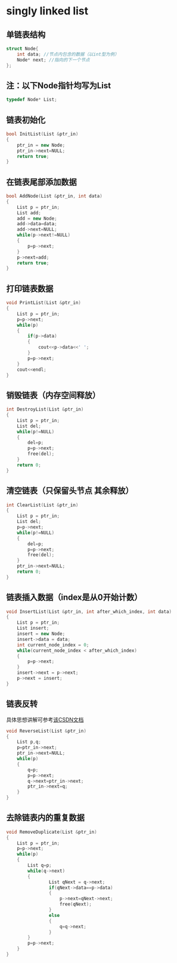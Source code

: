 # singly linked list
## 单链表结构
```cpp
struct Node{
    int data; //节点内包含的数据（以int型为例）
    Node* next; //指向的下一个节点
};
```

## 注：以下Node指针均写为List
```cpp
typedef Node* List;
```

##  链表初始化
```cpp
bool InitList(List &ptr_in)
{
    ptr_in = new Node;
    ptr_in->next=NULL;
    return true;
}
```

##  在链表尾部添加数据
```cpp
bool AddNode(List &ptr_in, int data)
{
    List p = ptr_in;
    List add;
    add = new Node;
    add->data=data;
    add->next=NULL;
    while(p->next!=NULL)
    {
        p=p->next;
    }
    p->next=add;
    return true;
}
```

## 打印链表数据
```cpp
void PrintList(List &ptr_in)
{
    List p = ptr_in;
    p=p->next;
    while(p)
    {
        if(p->data)
        {
            cout<<p->data<<' ';
        }
        p=p->next;
    }
    cout<<endl;
}
```

## 销毁链表（内存空间释放）
```cpp
int DestroyList(List &ptr_in)
{
    List p = ptr_in;
    List del;
    while(p!=NULL)
    {
        del=p;
        p=p->next;
        free(del);
    }
    return 0;
}
```

## 清空链表（只保留头节点 其余释放）
```cpp
int ClearList(List &ptr_in)
{
    List p = ptr_in;
    List del;
    p=p->next;
    while(p!=NULL)
    {
        del=p;
        p=p->next;
        free(del);
    }
    ptr_in->next=NULL;
    return 0;
}
```

## 链表插入数据（index是从0开始计数）
```cpp
void InsertList(List &ptr_in, int after_which_index, int data)
{
    List p = ptr_in;
    List insert;
    insert = new Node;
    insert->data = data;
    int current_node_index = 0;
    while(current_node_index < after_which_index)
    {
        p=p->next;
    }
    insert->next = p->next;
    p->next = insert;
}
```

## 链表反转
具体思想讲解可参考[该CSDN文档](https://blog.csdn.net/v_xchen_v/article/details/53067448)
```cpp
void ReverseList(List &ptr_in)
{
    List p,q;
    p=ptr_in->next;
    ptr_in->next=NULL;
    while(p)
    {
        q=p;
        p=p->next;
        q->next=ptr_in->next;
        ptr_in->next=q;
    }
}
```

## 去除链表内的重复数据
```cpp
void RemoveDuplicate(List &ptr_in)
{
    List p = ptr_in;
    p=p->next;
    while(p)
    {
        List q=p;
        while(q->next)
        {
                List qNext = q->next;
                if(qNext->data==p->data)
                {
                    p->next=qNext->next;
                    free(qNext);
                }
                else
                {
                    q=q->next;
                }
        }
        p=p->next;
    }
}
```
